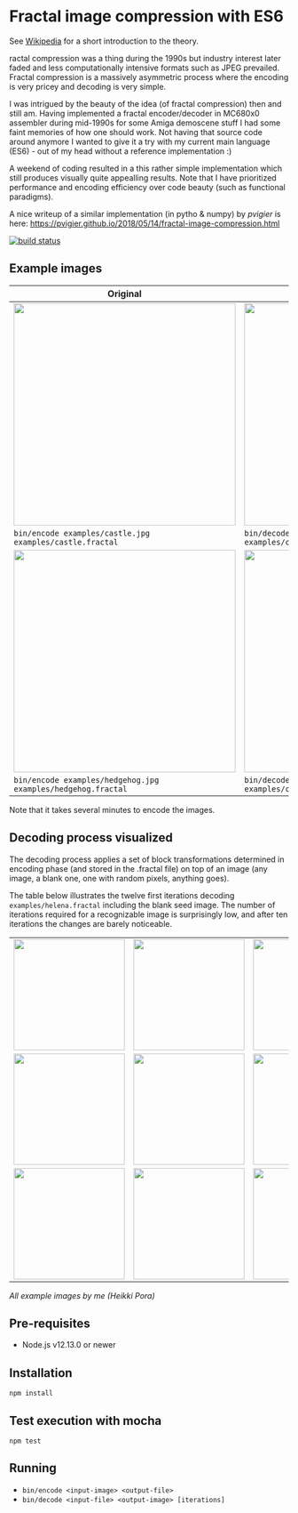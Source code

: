 # Fractal image compression with ES6

See [Wikipedia](https://en.wikipedia.org/wiki/Fractal_compression) for a short introduction to the theory.

ractal compression was a thing during the 1990s but industry interest later faded and less computationally intensive formats such as JPEG prevailed. Fractal compression is a massively asymmetric process where the encoding is very pricey and decoding is very simple.

I was intrigued by the beauty of the idea (of fractal compression) then and still am. Having implemented a fractal encoder/decoder in MC680x0 assembler during mid-1990s for some Amiga demoscene stuff I had some faint memories of how one should work. Not having that source code around anymore I wanted to give it a try with my current main language (ES6) - out of my head without a reference implementation :)

A weekend of coding resulted in a this rather simple implementation which still produces visually quite appealling results.
Note that I have prioritized performance and encoding efficiency over code beauty (such as functional paradigms).

A nice writeup of a similar implementation (in pytho & numpy) by *pvigier* is here: https://pvigier.github.io/2018/05/14/fractal-image-compression.html

[![build status](https://travis-ci.org/heikkipora/js-fractal-compression.svg?branch=master)](https://travis-ci.org/heikkipora/js-fractal-compression)

## Example images

| Original | Compressed |
| -------- | ---------- |
| <img src="https://raw.github.com/heikkipora/js-fractal-compression/master/examples/castle.jpg" width="400"/> | <img src="https://raw.github.com/heikkipora/js-fractal-compression/master/examples/castle.decoded.jpg" width="400"/> |
| ```bin/encode examples/castle.jpg examples/castle.fractal``` | ```bin/decode examples/castle.fractal examples/castle.decoded.jpg``` |
| <img src="https://raw.github.com/heikkipora/js-fractal-compression/master/examples/hedgehog.jpg" width="400"/> | <img src="https://raw.github.com/heikkipora/js-fractal-compression/master/examples/hedgehog.decoded.jpg" width="400"/> |
| ```bin/encode examples/hedgehog.jpg examples/hedgehog.fractal``` | ```bin/decode examples/hedgehog.fractal examples/castle.hedgehog.jpg``` |

Note that it takes several minutes to encode the images.

## Decoding process visualized

The decoding process applies a set of block transformations determined in encoding phase (and stored in the .fractal file) on top of an image (any image, a blank one, one with random pixels, anything goes).

The table below illustrates the twelve first iterations decoding ```examples/helena.fractal``` including the blank seed image. The number of iterations required for a recognizable image is surprisingly low, and after ten iterations the changes are barely noticeable.

|     |      |      |      |
| --- | ---- | ---- | ---- |
| <img src="https://raw.github.com/heikkipora/js-fractal-compression/master/examples/helena-0.png" width="200"/> | <img src="https://raw.github.com/heikkipora/js-fractal-compression/master/examples/helena-1.png" width="200"/> | <img src="https://raw.github.com/heikkipora/js-fractal-compression/master/examples/helena-2.png" width="200"/> | <img src="https://raw.github.com/heikkipora/js-fractal-compression/master/examples/helena-3.png" width="200"/> |
| <img src="https://raw.github.com/heikkipora/js-fractal-compression/master/examples/helena-4.png" width="200"/> | <img src="https://raw.github.com/heikkipora/js-fractal-compression/master/examples/helena-5.png" width="200"/> | <img src="https://raw.github.com/heikkipora/js-fractal-compression/master/examples/helena-6.png" width="200"/> | <img src="https://raw.github.com/heikkipora/js-fractal-compression/master/examples/helena-7.png" width="200"/> |
| <img src="https://raw.github.com/heikkipora/js-fractal-compression/master/examples/helena-8.png" width="200"/> | <img src="https://raw.github.com/heikkipora/js-fractal-compression/master/examples/helena-9.png" width="200"/> | <img src="https://raw.github.com/heikkipora/js-fractal-compression/master/examples/helena-10.png" width="200"/> | <img src="https://raw.github.com/heikkipora/js-fractal-compression/master/examples/helena-11.png" width="200"/> |


*All example images by me (Heikki Pora)*

## Pre-requisites

- Node.js v12.13.0 or newer

## Installation

```npm install```

## Test execution with mocha

```npm test```

## Running

- ```bin/encode <input-image> <output-file>```
- ```bin/decode <input-file> <output-image> [iterations]```